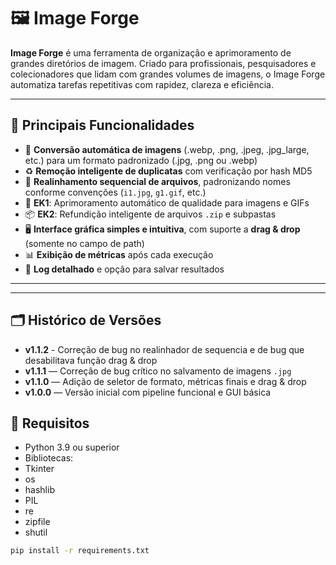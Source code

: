 # 🖼️ Image Forge

**Image Forge** é uma ferramenta de organização e aprimoramento de grandes diretórios de imagem. Criado para profissionais, pesquisadores e colecionadores que lidam com grandes volumes de imagens, o Image Forge automatiza tarefas repetitivas com rapidez, clareza e eficiência.

---

## 🚀 Principais Funcionalidades

- 🔄 **Conversão automática de imagens** (.webp, .png, .jpeg, .jpg_large, etc.) para um formato padronizado (.jpg, .png ou .webp)
- ♻️ **Remoção inteligente de duplicatas** com verificação por hash MD5
- 🧩 **Realinhamento sequencial de arquivos**, padronizando nomes conforme convenções (`i1.jpg`, `g1.gif`, etc.)
- 🧪 **EK1**: Aprimoramento automático de qualidade para imagens e GIFs
- 📦 **EK2**: Refundição inteligente de arquivos `.zip` e subpastas
- 🖥️ **Interface gráfica simples e intuitiva**, com suporte a **drag & drop** (somente no campo de path)
- 📊 **Exibição de métricas** após cada execução
- 📜 **Log detalhado** e opção para salvar resultados

---

---

## 🗂️ Histórico de Versões

- **v1.1.2** - Correção de bug no realinhador de sequencia e de bug que desabilitava função drag & drop 
- **v1.1.1** — Correção de bug crítico no salvamento de imagens `.jpg`
- **v1.1.0** — Adição de seletor de formato, métricas finais e drag & drop
- **v1.0.0** — Versão inicial com pipeline funcional e GUI básica

## 🧪 Requisitos

- Python 3.9 ou superior  
- Bibliotecas:
- Tkinter
- os
- hashlib
- PIL
- re
- zipfile
- shutil

```bash
pip install -r requirements.txt

